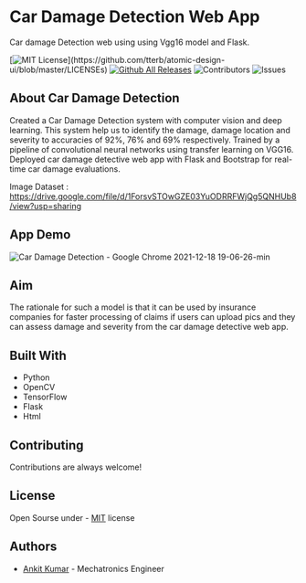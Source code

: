 
# Car Damage Detection Web App

Car damage Detection web using using Vgg16 model and Flask.

[![MIT License](https://img.shields.io/apm/l/atomic-design-ui.svg?)](https://github.com/tterb/atomic-design-ui/blob/master/LICENSEs) [![Github All Releases](https://img.shields.io/github/downloads/ankitkumar174/Car-Damage-Detective-Web-App/total.svg)]()
![Contributors](https://img.shields.io/github/contributors/kuwarkapur/car-damage-detection?color=dark-green) ![Issues](https://img.shields.io/github/issues/kuwarkapur/car-damage-detection) 


## About Car Damage Detection

Created a Car Damage Detection system with computer vision and deep learning. This system help us to identify the damage, damage location and severity to accuracies of 92%, 76% and 69% respectively. Trained by a pipeline of convolutional neural networks using transfer learning on VGG16. Deployed car damage detective web app with Flask and Bootstrap for real-time car damage evaluations. 

Image Dataset : https://drive.google.com/file/d/1ForsvSTOwGZE03YuODRRFWjQg5QNHUb8/view?usp=sharing

## App Demo

![Car Damage Detection - Google Chrome 2021-12-18 19-06-26-min](https://user-images.githubusercontent.com/85494641/146643475-8f02607c-a1ad-4ea7-a342-c59b7ea8c740.gif)



## Aim

The rationale for such a model is that it can be used by insurance companies for faster processing of claims if users can upload pics and they can assess damage and severity from the car damage detective web app. 


## Built With

* Python
* OpenCV
* TensorFlow
* Flask
* Html


## Contributing

Contributions are always welcome!


## License

Open Sourse under - [MIT](https://choosealicense.com/licenses/mit/) license


## Authors

- [Ankit Kumar](https://www.github.com/ankitkumar174)   - Mechatronics Engineer


